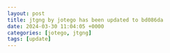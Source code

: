 ```yaml
---
layout: post
title: jtgng by jotego has been updated to bd086da
date: 2024-03-30 11:04:05 +0000
categories: [jotego, jtgng]
tags: [update]
---
```


